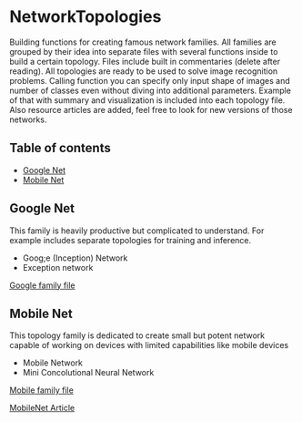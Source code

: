 # NetworkTopologies
Building functions for creating famous network families. All families are grouped by their idea into separate files with several functions inside to build a certain topology. Files include built in commentaries (delete after reading). All topologies are ready to be used to solve image recognition problems. Calling function you can specify only input shape of images and number of classes even without diving into additional parameters. Example of that with summary and visualization is included into each topology file. Also resource articles are added, feel free to look for new versions of those networks.

## Table of contents
* [Google Net](#google-net)
* [Mobile Net](#mobile-net)

## Google Net
This family is heavily productive but complicated to understand. For example includes separate topologies for training and inference.
* Goog;e (Inception) Network
* Exception network

[Google family file](https://github.com/YuriGribauskasDenis/NetworkTopologies/blob/main/GoogleNetFamilyTopologies.ipynb)
	
## Mobile Net
This topology family is dedicated to create small but potent network capable of working on devices with limited capabilities like mobile devices
* Mobile Network
* Mini Concolutional Neural Network

[Mobile family file](https://github.com/YuriGribauskasDenis/NetworkTopologies/blob/main/MobileNetFamilyTopologies.ipynb)

[MobileNet Article](https://arxiv.org/pdf/1704.04861.pdf)
